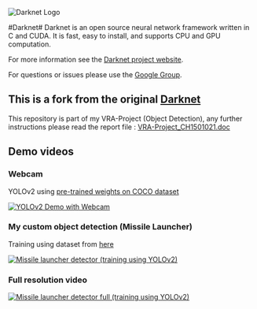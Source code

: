 ![Darknet Logo](http://pjreddie.com/media/files/darknet-black-small.png)

#Darknet#
Darknet is an open source neural network framework written in C and CUDA. It is fast, easy to install, and supports CPU and GPU computation.

For more information see the [Darknet project website](http://pjreddie.com/darknet).

For questions or issues please use the [Google Group](https://groups.google.com/forum/#!forum/darknet).

## This is a fork from the original [Darknet](https://github.com/pjreddie/darknet)
This repository is part of my VRA-Project (Object Detection), any further instructions please read the report file : [VRA-Project_CH1501021.doc](https://github.com/chuongdlb/darknet/blob/master/VRAProject_Report_CH1501021.doc)

## Demo videos 

### Webcam  
YOLOv2 using [pre-trained weights on COCO dataset](https://pjreddie.com/media/files/yolo.weights)

[![YOLOv2 Demo with Webcam](https://i.ytimg.com/vi/a9yziZzP5x4/hqdefault.jpg)](https://www.youtube.com/embed/a9yziZzP5x4?autoplay=1 "YOLOv2 Demo with Webcam")

### My custom object detection (Missile Launcher) 
Training using dataset from [here](https://drive.google.com/drive/folders/0BxXrO5fdWXDXMFpnbGhkbHJTTFE?usp=sharing)

[![Missile launcher detector (training using YOLOv2)](https://i.ytimg.com/vi/gmU3ubYl9vc/hqdefault.jpg)](https://www.youtube.com/watch?v=gmU3ubYl9vc "Missile launcher detector (training using YOLOv2)")

### Full resolution video 

[![Missile launcher detector full  (training using YOLOv2)](https://i.ytimg.com/vi/WfGBcwG0lLU/hqdefault.jpg)](https://www.youtube.com/embed/WfGBcwG0lLU?autoplay=1 "Missile launcher detector full  (training using YOLOv2)")
